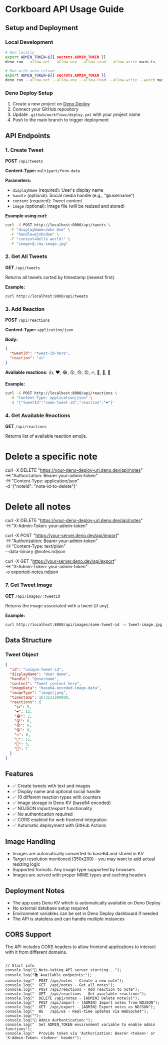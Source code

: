 # Corkboard API Usage Guide

## Setup and Deployment

### Local Development
```bash
# Run locally
export ADMIN_TOKEN=${{ secrets.ADMIN_TOKEN }}
deno run --allow-net --allow-env --allow-read --allow-write main.ts

# Run with auto-reload
export ADMIN_TOKEN=${{ secrets.ADMIN_TOKEN }}
deno run --allow-net --allow-env --allow-read --allow-write --watch main.ts
```

### Deno Deploy Setup
1. Create a new project on [Deno Deploy](https://dash.deno.com)
2. Connect your GitHub repository
3. Update `.github/workflows/deploy.yml` with your project name
4. Push to the main branch to trigger deployment

## API Endpoints

### 1. Create Tweet
**POST** `/api/tweets`

**Content-Type:** `multipart/form-data`

**Parameters:**
- `displayName` (required): User's display name
- `handle` (optional): Social media handle (e.g., "@username")
- `content` (required): Tweet content
- `image` (optional): Image file (will be resized and stored)

**Example using curl:**
```bash
curl -X POST http://localhost:8000/api/tweets \
  -F "displayName=John Doe" \
  -F "handle=@johndoe" \
  -F "content=Hello world!" \
  -F "image=@./my-image.jpg"
```

### 2. Get All Tweets
**GET** `/api/tweets`

Returns all tweets sorted by timestamp (newest first).

**Example:**
```bash
curl http://localhost:8000/api/tweets
```

### 3. Add Reaction
**POST** `/api/reactions`

**Content-Type:** `application/json`

**Body:**
```json
{
  "tweetId": "tweet-id-here",
  "reaction": "👍"
}
```

**Available reactions:** 👍, ❤️, 😂, 😮, 😢, 😡, 🔥, 🚀, 👏, 🎉

**Example:**
```bash
curl -X POST http://localhost:8000/api/reactions \
  -H "Content-Type: application/json" \
  -d '{"tweetId":"some-tweet-id","reaction":"❤️"}'
```

### 4. Get Available Reactions
**GET** `/api/reactions`

Returns list of available reaction emojis.

# Delete a specific note
curl -X DELETE "https://your-deno-deploy-url.deno.dev/api/notes" \
  -H "Authorization: Bearer your-admin-token" \
  -H "Content-Type: application/json" \
  -d '{"noteId": "note-id-to-delete"}'

# Delete all notes
curl -X DELETE "https://your-deno-deploy-url.deno.dev/api/notes" \
  -H "X-Admin-Token: your-admin-token"


curl -X POST "https://your-server.deno.dev/api/import" \
  -H "Authorization: Bearer your-admin-token" \
  -H "Content-Type: text/plain" \
  --data-binary @notes.ndjson

curl -X GET "https://your-server.deno.dev/api/export" \
  -H "X-Admin-Token: your-admin-token" \
  -o exported-notes.ndjson

### 7. Get Tweet Image
**GET** `/api/images/:tweetId`

Returns the image associated with a tweet (if any).

**Example:**
```bash
curl http://localhost:8000/api/images/some-tweet-id -o tweet-image.jpg
```

## Data Structure

### Tweet Object
```json
{
  "id": "unique-tweet-id",
  "displayName": "User Name",
  "handle": "@username",
  "content": "Tweet content here",
  "imageData": "base64-encoded-image-data",
  "imageType": "image/jpeg",
  "timestamp": 1672531200000,
  "reactions": {
    "👍": 5,
    "❤️": 12,
    "😂": 2,
    "😮": 0,
    "😢": 0,
    "😡": 0,
    "🔥": 8,
    "🚀": 15,
    "👏": 3,
    "🎉": 7
  }
}
```

## Features

- ✅ Create tweets with text and images
- ✅ Display name and optional social handle
- ✅ 10 different reaction types with counters
- ✅ Image storage in Deno KV (base64 encoded)
- ✅ NDJSON import/export functionality
- ✅ No authentication required
- ✅ CORS enabled for web frontend integration
- ✅ Automatic deployment with GitHub Actions

## Image Handling

- Images are automatically converted to base64 and stored in KV
- Target resolution mentioned (350x200) - you may want to add actual resizing logic
- Supported formats: Any image type supported by browsers
- Images are served with proper MIME types and caching headers

## Deployment Notes

- The app uses Deno KV which is automatically available on Deno Deploy
- No external database setup required
- Environment variables can be set in Deno Deploy dashboard if needed
- The API is stateless and can handle multiple instances

## CORS Support

The API includes CORS headers to allow frontend applications to interact with it from different domains.

```

// Start info
console.log("🚀 Note-taking API server starting...");
console.log("📚 Available endpoints:");
console.log("  POST /api/notes - Create a new note");
console.log("  GET  /api/notes - Get all notes");
console.log("  POST /api/reactions - Add reaction to note");
console.log("  GET  /api/reactions - Get available reactions");
console.log("  DELETE /api/notes - [ADMIN] Delete note(s)");
console.log("  POST /api/import - [ADMIN] Import notes from NDJSON");
console.log("  GET  /api/export - [ADMIN] Export notes as NDJSON");
console.log("  WS   /api/ws - Real-time updates via WebSocket");
console.log("");
console.log("🔐 Admin Authentication:");
console.log("  Set ADMIN_TOKEN environment variable to enable admin functions");
console.log("  Provide token via 'Authorization: Bearer <token>' or 'X-Admin-Token: <token>' header");

```

